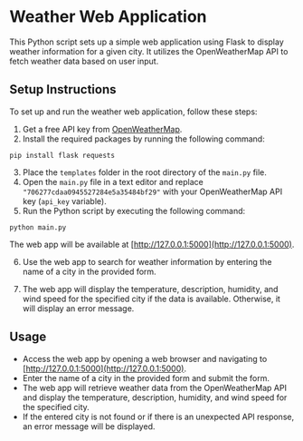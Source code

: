 # Weather Web Application

This Python script sets up a simple web application using Flask to display weather information for a given city. It utilizes the OpenWeatherMap API to fetch weather data based on user input.

## Setup Instructions

To set up and run the weather web application, follow these steps:

1. Get a free API key from [OpenWeatherMap](https://openweathermap.org/api).
2. Install the required packages by running the following command:

`pip install flask requests`


3. Place the `templates` folder in the root directory of the `main.py` file.
4. Open the `main.py` file in a text editor and replace `"706277cdaa0945527284e5a35484bf29"` with your OpenWeatherMap API key (`api_key` variable).
5. Run the Python script by executing the following command:

`python main.py`


The web app will be available at [http://127.0.0.1:5000](http://127.0.0.1:5000).

6. Use the web app to search for weather information by entering the name of a city in the provided form.

7. The web app will display the temperature, description, humidity, and wind speed for the specified city if the data is available. Otherwise, it will display an error message.

## Usage

- Access the web app by opening a web browser and navigating to [http://127.0.0.1:5000](http://127.0.0.1:5000).
- Enter the name of a city in the provided form and submit the form.
- The web app will retrieve weather data from the OpenWeatherMap API and display the temperature, description, humidity, and wind speed for the specified city.
- If the entered city is not found or if there is an unexpected API response, an error message will be displayed.
